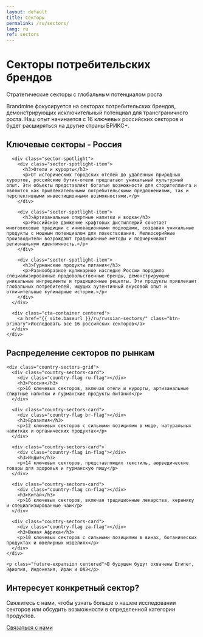 ```yaml
---
layout: default
title: Секторы
permalink: /ru/sectors/
lang: ru
ref: sectors
---
```


<!-- Hero Panel -->
<div class="full-width-panel hero-panel">
  <div class="panel-content centered">
    <h1>Секторы потребительских брендов</h1>
    <p class="hero-subtitle">Стратегические секторы с глобальным потенциалом роста</p>
  </div>
</div>

<!-- Introduction Panel -->
<div class="full-width-panel light-panel">
  <div class="panel-content">
    <p class="lead-text">Brandmine фокусируется на секторах потребительских брендов, демонстрирующих исключительный потенциал для трансграничного роста. Наш опыт начинается с 16 ключевых российских секторов и будет расширяться на другие страны БРИКС+.</p>
  </div>
</div>

<!-- Featured Sectors Panel -->
<div class="full-width-panel solution-panel">
  <div class="panel-content">
    <div class="content-card">
      <h2>Ключевые секторы - Россия</h2>
      
      <div class="sector-spotlight">
        <div class="sector-spotlight-item">
          <h3>Отели и курорты</h3>
          <p>От исторических городских отелей до удаленных природных курортов, российские бутик-отели предлагают уникальный культурный опыт. Эти объекты представляют богатые возможности для сторителлинга и являются как привлекательными потребительскими предложениями, так и перспективными инвестиционными возможностями.</p>
        </div>
        
        <div class="sector-spotlight-item">
          <h3>Артизанальные спиртные напитки и водка</h3>
          <p>Российское движение крафтовых дистиллерий сочетает многовековые традиции с инновационными подходами, создавая уникальные продукты с мощным потенциалом для повествования. Мелкосерийные производители возрождают традиционные методы и подчеркивают региональную идентичность.</p>
        </div>
        
        <div class="sector-spotlight-item">
          <h3>Гурманские продукты питания</h3>
          <p>Разнообразное кулинарное наследие России породило специализированные продовольственные бренды, демонстрирующие уникальные ингредиенты и традиционные рецепты. Эти продукты привлекают глобальных потребителей, ищущих аутентичный вкусовой опыт и отличительные кулинарные истории.</p>
        </div>
      </div>
      
      <div class="cta-container centered">
        <a href="{{ site.baseurl }}/ru/russian-sectors/" class="btn-primary">Исследовать все 16 российских секторов</a>
      </div>
    </div>
  </div>
</div>

<!-- Country Distribution Panel -->
<div class="full-width-panel light-panel">
  <div class="panel-content">
    <h2>Распределение секторов по рынкам</h2>
    
    <div class="country-sectors-grid">
      <div class="country-sectors-card">
        <div class="country-flag ru-flag"></div>
        <h3>Россия</h3>
        <p>16 ключевых секторов, включая отели и курорты, артизанальные спиртные напитки и гурманские продукты питания</p>
      </div>
      
      <div class="country-sectors-card">
        <div class="country-flag br-flag"></div>
        <h3>Бразилия</h3>
        <p>12 ключевых секторов с сильными позициями в моде, натуральных напитках и органических продуктах</p>
      </div>
      
      <div class="country-sectors-card">
        <div class="country-flag in-flag"></div>
        <h3>Индия</h3>
        <p>14 ключевых секторов, представляющих текстиль, аюрведические товары для здоровья и гурманскую пищу</p>
      </div>
      
      <div class="country-sectors-card">
        <div class="country-flag cn-flag"></div>
        <h3>Китай</h3>
        <p>16 ключевых секторов, включая традиционные лекарства, керамику и специализированные чаи</p>
      </div>
      
      <div class="country-sectors-card">
        <div class="country-flag za-flag"></div>
        <h3>Южная Африка</h3>
        <p>10 ключевых секторов с сильными позициями в винах, ботанических продуктах и ювелирных изделиях</p>
      </div>
    </div>
    
    <p class="future-expansion centered">В будущем будут охвачены Египет, Эфиопия, Индонезия, Иран и ОАЭ</p>
  </div>
</div>

<!-- Contact CTA Panel -->
<div class="full-width-panel cta-panel">
  <div class="panel-content centered">
    <h2>Интересует конкретный сектор?</h2>
    <p>Свяжитесь с нами, чтобы узнать больше о нашем исследовании секторов или обсудить возможности в определенной категории продуктов.</p>
    <a href="{{ site.baseurl }}/{{ page.lang }}/about/#contact" class="btn-secondary">Связаться с нами</a>
  </div>
</div>